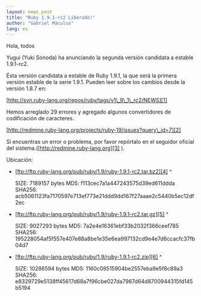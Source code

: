 ```yaml
---
layout: news_post
title: "Ruby 1.9.1-rc2 Liberado!"
author: "Gabriel Máculus"
lang: es
---
```


Hola, todos

Yugui (Yuki Sonoda) ha anunciando la segunda versión candidata a estable
1.9.1-rc2.

Ésta versión candidata a estable de Ruby 1.9.1, la que será la primera
versión estable de la serie 1.9.1. Pueden leer sobre los cambios desde
la versión 1.8.7 en:

[http://svn.ruby-lang.org/repos/ruby/tags/v1\_9\_1\_rc2/NEWS][1]

Hemos arreglado 29 errores y agregado algunos convertidores de
codificación de caracteres.

[http://redmine.ruby-lang.org/projects/ruby-19/issues?query\_id=7][2]

Si encuentras un error o problema, por favor repórtalo en el seguidor
oficial del sistema.([http://redmine.ruby-lang.org][3] ).

Ubicación:

* [ftp://ftp.ruby-lang.org/pub/ruby/1.9/ruby-1.9.1-rc2.tar.bz2][4]
^

    
     SIZE:   7189157 bytes
     MD5:    f113cec7a1a447243575d39ed611ddda
     SHA256: acb5061123fa7170597e713ef773e21ddd9dd167f27aaae2c5440b5ec12df2ec

* [ftp://ftp.ruby-lang.org/pub/ruby/1.9/ruby-1.9.1-rc2.tar.gz][5]
^

    
     SIZE:   9027293 bytes
     MD5:    7a2e4e16361ebf33b2032f366ceef785
     SHA256: 195228054af5f557e407e88a8be1e35e6ea997132cd9e4e7d6ccacfc37fb04d7

* [ftp://ftp.ruby-lang.org/pub/ruby/1.9/ruby-1.9.1-rc2.zip][6]
^

    
     SIZE:   10286594 bytes
     MD5:    1160c08515904be2557eba9e5f8c89a3
     SHA256: e8329729e5138ff45617d68a7f96cbe027da7967d64d8700944315fd145b5194



[1]: http://svn.ruby-lang.org/repos/ruby/tags/v1_9_1_rc2/NEWS 
[2]: http://redmine.ruby-lang.org/projects/ruby-19/issues?query_id=7 
[3]: http://redmine.ruby-lang.org 
[4]: ftp://ftp.ruby-lang.org/pub/ruby/1.9/ruby-1.9.1-rc2.tar.bz2 
[5]: ftp://ftp.ruby-lang.org/pub/ruby/1.9/ruby-1.9.1-rc2.tar.gz 
[6]: ftp://ftp.ruby-lang.org/pub/ruby/1.9/ruby-1.9.1-rc2.zip 
